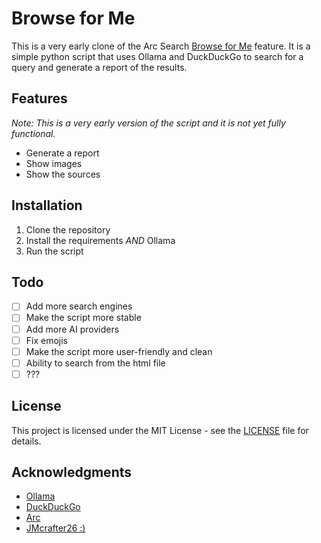 # Browse for Me

This is a very early clone of the Arc Search [Browse for Me](https://arc.net/search) feature. It is a simple python script that uses Ollama and DuckDuckGo to search for a query and generate a report of the results.

## Features

*Note: This is a very early version of the script and it is not yet fully functional.*

- Generate a report
- Show images
- Show the sources

## Installation

1. Clone the repository
1. Install the requirements *AND* Ollama
1. Run the script

## Todo

- [ ] Add more search engines
- [ ] Make the script more stable
- [ ] Add more AI providers
- [ ] Fix emojis
- [ ] Make the script more user-friendly and clean
- [ ] Ability to search from the html file
- [ ] ???

## License

This project is licensed under the MIT License - see the [LICENSE](LICENSE) file for details.

## Acknowledgments

- [Ollama](https://ollama.com)
- [DuckDuckGo](https://duckduckgo.com)
- [Arc](https://arc.net)
- [JMcrafter26 :) ](https://github.com/JMcrafter26)

